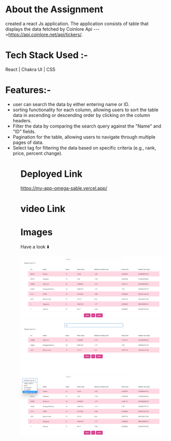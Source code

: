 # About the Assignment
created a react Js application.
 The application consists of table that displays the data fetched by Coinlore Api --->https://api.coinlore.net/api/tickers/.


 # Tech Stack Used :-
React  | Chakra UI | CSS 


# Features:-
<ul>
<li> user can search the data by either entering name or ID.</li>
<li> sorting functionality for each column, allowing users to sort the table
data in ascending or descending order by clicking on the column headers.</li>
<li>Filter the data by comparing the search query against the "Name" and "ID" fields.</li>
 <li>Pagination for the table, allowing users to navigate through multiple
pages of data.</li>
<li>Select tag  for filtering the data based on specific criteria (e.g.,
rank, price, percent change).</li>

<ul>


# Deployed Link 
https://my-app-omega-sable.vercel.app/


# video Link






# Images

Have a look ⬇️

<img src="/Images/one.png">
<br>
<img src="/Images/Two.png">
<br>
<img src="/Images/three.png">
<br>

